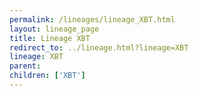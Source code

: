 ```yaml
---
permalink: /lineages/lineage_XBT.html
layout: lineage_page
title: Lineage XBT
redirect_to: ../lineage.html?lineage=XBT
lineage: XBT
parent: 
children: ['XBT']
---
```

